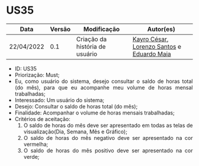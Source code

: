 # US35


|Data | Versão | Modificação | Autor(es)|
| -- | -- | -- | -- |
| 22/04/2022 | 0.1 | Criação da história de usuário | [Kayro César](https://github.com/kayrocesar), [Lorenzo Santos](https://github.com/kayrocesar) e [Eduardo Maia](https://github.com/eduardomr) |


<ul>
<li> ID: US35</li>
<li>Priorização: Must;</li>
<li align="justify">Eu, como usuário do sistema, desejo consultar o saldo de horas total (do mês), para que eu acompanhe meu volume de horas mensal trabalhadas;</li>
<li>Interessado: Um usuário do sistema;</li>
<li>Desejo: Consultar o saldo de horas total (do mês);</li>
<li>Finalidade: Acompanhar o volume de horas mensais trabalhadas;</li>
<li align="justify"> Critérios de aceitação:
    <ol>
    <li> O saldo de horas do mês deve ser apresentado em todas as telas de visualização(Dia, Semana, Mês e Gráfico);</li>
    <li> O saldo de horas do mês negativo deve ser apresentado na cor vermelha;</li>
    <li> O saldo de horas do mês positivo deve ser apresentado na cor verde;</li>
    </ol>
</ul>
